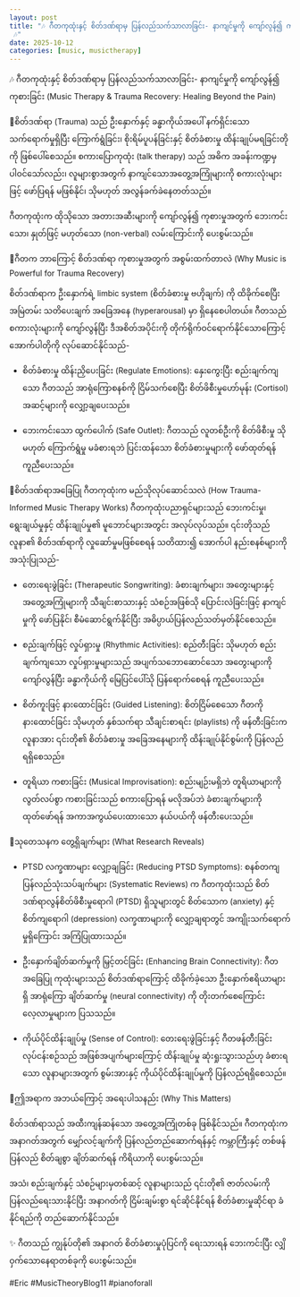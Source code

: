 ```yaml
---
layout: post
title: "🎶 ဂီတကုထုံးနှင့် စိတ်ဒဏ်ရာမှ ပြန်လည်သက်သာလာခြင်း- နာကျင်မှုကို ကျော်လွန်၍ ကုစားခြင်း (Music Therapy & Trauma Recovery: Healing Beyond the Pain)
 🎶"
date: 2025-10-12
categories: [music, musictherapy]
---
```


🎶 ဂီတကုထုံးနှင့် စိတ်ဒဏ်ရာမှ ပြန်လည်သက်သာလာခြင်း- နာကျင်မှုကို ကျော်လွန်၍ ကုစားခြင်း (Music Therapy & Trauma Recovery: Healing Beyond the Pain)

📌စိတ်ဒဏ်ရာ (Trauma) သည် ဦးနှောက်နှင့် ခန္ဓာကိုယ်အပေါ် နက်ရှိင်းသော သက်ရောက်မှုရှိပြီး ကြောက်ရွံခြင်း၊ စိုးရိမ်ပူပန်ခြင်းနှင့် စိတ်ခံစားမှု ထိန်းချုပ်မရခြင်းတိုကို ဖြစ်ပေါ်စေသည်။ စကားပြောကုထုံး (talk therapy) သည် အဓိက အခန်းကဏ္ဍမှ ပါဝင်သော်လည်း၊ လူများစွာအတွက် နာကျင်သောအတွေ့အကြုံများကို စကားလုံးများဖြင့် ဖော်ပြရန် မဖြစ်နိုင်၊ သိုမဟုတ် အလွန်ခက်ခဲနေတတ်သည်။ 

ဂီတကုထုံးက ထိုသိုသော အတားအဆီးများကို ကျော်လွန်၍ ကုစားမှုအတွက် ဘေးကင်းသော၊ နှုတ်ဖြင့် မဟုတ်သော (non-verbal) လမ်းကြောင်းကို ပေးစွမ်းသည်။

📌ဂီတက ဘာကြောင့် စိတ်ဒဏ်ရာ ကုစားမှုအတွက် အစွမ်းထက်တာလဲ (Why Music is Powerful for Trauma Recovery)

စိတ်ဒဏ်ရာက ဦးနှောက်ရဲ့ limbic system (စိတ်ခံစားမှု ဗဟိုချက်) ကို ထိခိုက်စေပြီး အမြဲတမ်း သတိပေးချက် အခြေအနေ (hyperarousal) မှာ ရှိနေစေပါတယ်။ ဂီတသည် စကားလုံးများကို ကျော်လွန်ပြီး ဒီအစိတ်အပိုင်းကို တိုက်ရိုက်ဝင်ရောက်နိုင်သောကြောင့် အောက်ပါတိုကို လုပ်ဆောင်နိုင်သည်-

 * စိတ်ခံစားမှု ထိန်းညှိပေးခြင်း (Regulate Emotions): နှေးကွေးပြီး စည်းချက်ကျသော ဂီတသည် အာရုံကြောစနစ်ကို ငြိမ်သက်စေပြီး စိတ်ဖိစီးမှုဟော်မုန်း (Cortisol) အဆင့်များကို လျှော့ချပေးသည်။

 * ဘေးကင်းသော ထွက်ပေါက် (Safe Outlet): ဂီတသည် လူတစ်ဦးကို စိတ်ဖိစီးမှု သိုမဟုတ် ကြောက်ရွံမှု မခံစားရဘဲ ပြင်းထန်သော စိတ်ခံစားမှုများကို ဖော်ထုတ်ရန် ကူညီပေးသည်။

📌စိတ်ဒဏ်ရာအခြေပြု ဂီတကုထုံးက မည်သိုလုပ်ဆောင်သလဲ (How Trauma-Informed Music Therapy Works)
ဂီတကုထုံးပညာရှင်များသည် ဘေးကင်းမှု၊ ရွေးချယ်မှုနှင့် ထိန်းချုပ်မှု၏ မူဘောင်များအတွင်း အလုပ်လုပ်သည်။ ၎င်းတိုသည် လူနာ၏ စိတ်ဒဏ်ရာကို လှုဆော်မှုမဖြစ်စေရန် သတိထား၍ အောက်ပါ နည်းစနစ်များကို အသုံးပြုသည်-

 * တေးရေးဖွဲခြင်း (Therapeutic Songwriting): ခံစားချက်များ၊ အတွေးများနှင့် အတွေ့အကြုံများကို သီချင်းစာသားနှင့် သံစဉ်အဖြစ်သို ပြောင်းလဲခြင်းဖြင့် နာကျင်မှုကို ဖော်ပြနိုင်၊ စီမံဆောင်ရွက်နိုင်ပြီး အဓိပ္ပာယ်ပြန်လည်သတ်မှတ်နိုင်စေသည်။

 * စည်းချက်ဖြင့် လှုပ်ရှားမှု (Rhythmic Activities): စည်တီးခြင်း သိုမဟုတ် စည်းချက်ကျသော လှုပ်ရှားမှုများသည် အပျက်သဘောဆောင်သော အတွေးများကို ကျော်လွန်ပြီး ခန္ဓာကိုယ်ကို မြေပြင်ပေါ်သို ပြန်ရောက်စေရန် ကူညီပေးသည်။

 * စိတ်ကူးဖြင့် နားထောင်ခြင်း (Guided Listening): စိတ်ငြိမ်စေသော ဂီတကို နားထောင်ခြင်း သိုမဟုတ် နှစ်သက်ရာ သီချင်းစာရင်း (playlists) ကို ဖန်တီးခြင်းက လူနာအား ၎င်းတို၏ စိတ်ခံစားမှု အခြေအနေများကို ထိန်းချုပ်နိုင်စွမ်းကို ပြန်လည်ရရှိစေသည်။

 * တူရိယာ ကစားခြင်း (Musical Improvisation): စည်းမျဉ်းမရှိဘဲ တူရိယာများကို လွတ်လပ်စွာ ကစားခြင်းသည် စကားပြောရန် မလိုအပ်ဘဲ ခံစားချက်များကို ထုတ်ဖော်ရန် အကာအကွယ်ပေးထားသော နယ်ပယ်ကို ဖန်တီးပေးသည်။

📌သုတေသနက တွေ့ရှိချက်များ (What Research Reveals)

 * PTSD လက္ခဏာများ လျှော့ချခြင်း (Reducing PTSD Symptoms): စနစ်တကျ ပြန်လည်သုံးသပ်ချက်များ (Systematic Reviews) က ဂီတကုထုံးသည် စိတ်ဒဏ်ရာလွန်စိတ်ဖိစီးမှုရောဂါ (PTSD) ရှိသူများတွင် စိတ်သောက (anxiety) နှင့် စိတ်ကျရောဂါ (depression) လက္ခဏာများကို လျှော့ချရာတွင် အကျိုးသက်ရောက်မှုရှိကြောင်း အကြံပြုထားသည်။

 * ဦးနှောက်ချိတ်ဆက်မှုကို မြှင့်တင်ခြင်း (Enhancing Brain Connectivity): ဂီတအခြေပြု ကုထုံးများသည် စိတ်ဒဏ်ရာကြောင့် ထိခိုက်ခဲ့သော ဦးနှောက်ဧရိယာများရှိ အာရုံကြော ချိတ်ဆက်မှု (neural connectivity) ကို တိုးတက်စေကြောင်း လေ့လာမှုများက ပြသသည်။

 * ကိုယ်ပိုင်ထိန်းချုပ်မှု (Sense of Control): တေးရေးဖွဲခြင်းနှင့် ဂီတဖန်တီးခြင်း လုပ်ငန်းစဉ်သည် အဖြစ်အပျက်များကြောင့် ထိန်းချုပ်မှု ဆုံးရှုးသွားသည်ဟု ခံစားရသော လူနာများအတွက် စွမ်းအားနှင့် ကိုယ်ပိုင်ထိန်းချုပ်မှုကို ပြန်လည်ရရှိစေသည်။

📌ဤအရာက အဘယ်ကြောင့် အရေးပါသနည်း (Why This Matters)

စိတ်ဒဏ်ရာသည် အထီးကျန်ဆန်သော အတွေ့အကြုံတစ်ခု ဖြစ်နိုင်သည်။ ဂီတကုထုံးက အနာဂတ်အတွက် မျှော်လင့်ချက်ကို ပြန်လည်တည်ဆောက်ရန်နှင့် ကမ္ဘာကြီးနှင့် တစ်ဖန်ပြန်လည် စိတ်ချစွာ ချိတ်ဆက်ရန် ကိရိယာကို ပေးစွမ်းသည်။ 

အသံ၊ စည်းချက်နှင့် သံစဉ်များမှတစ်ဆင့် လူနာများသည် ၎င်းတို၏ ဇာတ်လမ်းကို ပြန်လည်ရေးသားနိုင်ပြီး အနာဂတ်ကို ငြိမ်းချမ်းစွာ ရင်ဆိုင်နိုင်ရန် စိတ်ခံစားမှုဆိုင်ရာ ခံနိုင်ရည်ကို တည်ဆောက်နိုင်သည်။

✨ ဂီတသည် ကျွန်ုပ်တို၏ အနာဂတ် စိတ်ခံစားမှုပုံပြင်ကို ရေးသားရန် ဘေးကင်းပြီး လျှိဝှက်သောနေရာတစ်ခုကို ပေးစွမ်းသည်။

#Eric #MusicTheoryBlog11 #pianoforall
